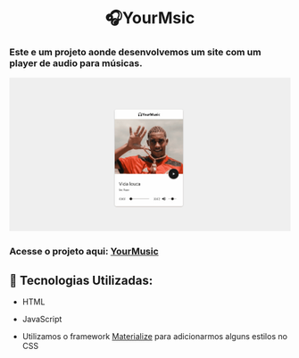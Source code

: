 <h1 align="center">🎧YourMsic</h1>
 
### Este e um projeto aonde desenvolvemos um site com um player de audio para músicas.

<img alt="gif" src="https://github.com/Hebert324/yourmusic/blob/main/github/yourmusic.gif">

### Acesse o projeto aqui: <a href="https://yourmusic.netlify.app/">YourMusic</a>

## :rocket: Tecnologias Utilizadas:

- HTML

- JavaScript

- Utilizamos o framework <a href="https://materializecss.com">Materialize</a> para adicionarmos alguns estilos no CSS

